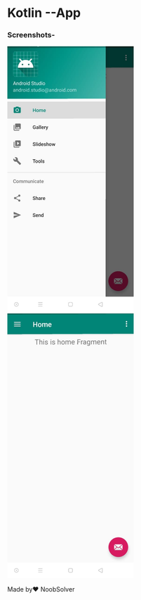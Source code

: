 # Kotlin  --App



### Screenshots-

<p float="left">
  <img src="https://github.com/NoobSolver/Kotlin--App/blob/master/Screenshots/Image.jpeg" width="288" />
  <img src="https://github.com/NoobSolver/Kotlin--App/blob/master/Screenshots/Image2.jpeg" width="288" />
  </p>



Made by:heart: NoobSolver
